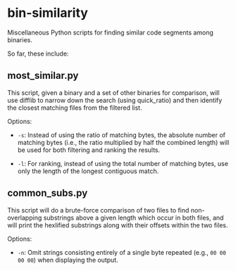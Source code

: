 # bin-similarity

Miscellaneous Python scripts for finding similar code segments among binaries.

So far, these include:

## most_similar.py

This script, given a binary and a set of other binaries for comparison, will use difflib to narrow down the search (using quick_ratio) and then identify the closest matching files from the filtered list.

Options:

* `-s`: Instead of using the ratio of matching bytes, the absolute number of matching bytes (i.e., the ratio multiplied by half the combined length) will be used for both filtering and ranking the results.

* `-l`: For ranking, instead of using the total number of matching bytes, use only the length of the longest contiguous match.

## common_subs.py

This script will do a brute-force comparison of two files to find non-overlapping substrings above a given length which occur in both files, and will print the hexlified substrings along with their offsets within the two files.

Options:

* `-n`: Omit strings consisting entirely of a single byte repeated (e.g., `00 00 00 00`) when displaying the output.
